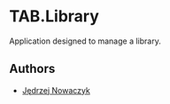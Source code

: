 # TAB.Library

Application designed to manage a library.


## Authors

- [Jędrzej Nowaczyk](https://www.github.com/jedrnow)
